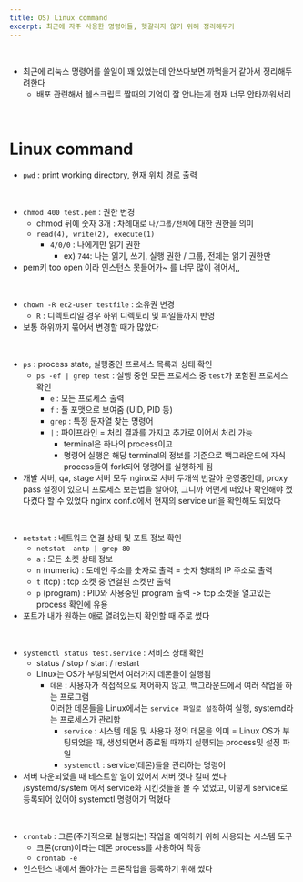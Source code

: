 ```yaml
---
title: OS) Linux command
excerpt: 최근에 자주 사용한 명령어들, 헷갈리지 않기 위해 정리해두기
---   
```


<br/>

- 최근에 리눅스 명령어를 쓸일이 꽤 있었는데
  안쓰다보면 까먹을거 같아서 정리해두려한다
  - 배포 관련해서 쉘스크립트 짤때의 기억이 잘 안나는게 현재 너무 안타까워서리 

<br/>

# Linux command

- `pwd` : print working directory, 현재 위치 경로 출력

<br/>

- `chmod 400 test.pem` : 권한 변경
  - chmod 뒤에 숫자 3개 : 차례대로 `나/그룹/전체`에 대한 권한을 의미
  - `read(4), write(2), execute(1)`
    - `4/0/0` : 나에게만 읽기 권한
      - ex) `744`: 나는 읽기, 쓰기, 실행 권한 / 그룹, 전체는 읽기 권한만
- pem키 too open 이라 인스턴스 못들어가~ 를 너무 많이 겪어서,,

<br/>

- `chown -R ec2-user testfile` : 소유권 변경
  - `R` : 디렉토리일 경우 하위 디렉토리 및 파일들까지 반영
- 보통 하위까지 묶어서 변경할 때가 많았다 

<br/>

- `ps` : process state, 실행중인 프로세스 목록과 상태 확인
  - `ps -ef | grep test` : 실행 중인 모든 프로세스 중 `test`가 포함된 프로세스 확인
    - `e` : 모든 프로세스 출력
    - `f` : 풀 포맷으로 보여줌 (UID, PID 등)
    - `grep` : 특정 문자열 찾는 명령어
    - `|` : 파이프라인 = 처리 결과를 가지고 추가로 이어서 처리 가능
      - terminal은 하나의 process이고
      - 명령어 실행은 해당 terminal의 정보를 기준으로 백그라운드에 자식 process들이 fork되어 명령어를 실행하게 됨
- 개발 서버, qa, stage 서버 모두 nginx로 서버 두개씩 번갈아 운영중인데, proxy pass 설정이 있으니 프로세스 보는법을 알아야, 그니까 어떤게 떠있나 확인해야 껐다켰다 할 수 있었다
  nginx conf.d에서 현재의 service url을 확인해도 되었다    
  
<br/>

- `netstat` : 네트워크 연결 상태 및 포트 정보 확인
  -  `netstat -antp | grep 80`
    - `a` : 모든 소켓 상태 정보
    - `n` (numeric) : 도메인 주소를 숫자로 출력 = 숫자 형태의 IP 주소로 출력
    - `t` (tcp) : tcp 소켓 중 연결된 소켓만 출력
    - `p` (program) : PID와 사용중인 program 출력 -> tcp 소켓을 열고있는 process 확인에 유용    
- 포트가 내가 원하는 애로 열려있는지 확인할 때 주로 썼다

<br/>

- `systemctl status test.service` : 서비스 상태 확인
  - status / stop / start / restart
  - Linux는 OS가 부팅되면서 여러가지 데몬들이 실행됨
    - `데몬` : 사용자가 직접적으로 제어하지 않고, 백그라운드에서 여러 작업을 하는 프로그램    
      이러한 데몬들을 Linux에서는 `service 파일로 설정`하여 실행, systemd라는 프로세스가 관리함
      -  `service` : 시스템 데몬 및 사용자 정의 데몬을 의미 = Linux OS가 부팅되었을 때, 생성되면서 종료될 때까지 실행되는 process및 설정 파일
      -  `systemctl` : service(데몬)들을 관리하는 명령어
- 서버 다운되었을 때 테스트할 일이 있어서 서버 껏다 킬때 썼다    
  /systemd/system 에서 service화 시킨것들을 볼 수 있었고, 이렇게 service로 등록되어 있어야 systemctl 명령어가 먹혔다    

<br/>

- `crontab` : 크론(주기적으로 실행되는) 작업을 예약하기 위해 사용되는 시스템 도구
  - 크론(cron)이라는 데몬 process를 사용하여 작동 
  - `crontab -e`
- 인스턴스 내에서 돌아가는 크론작업을 등록하기 위해 썼다

<br/>
